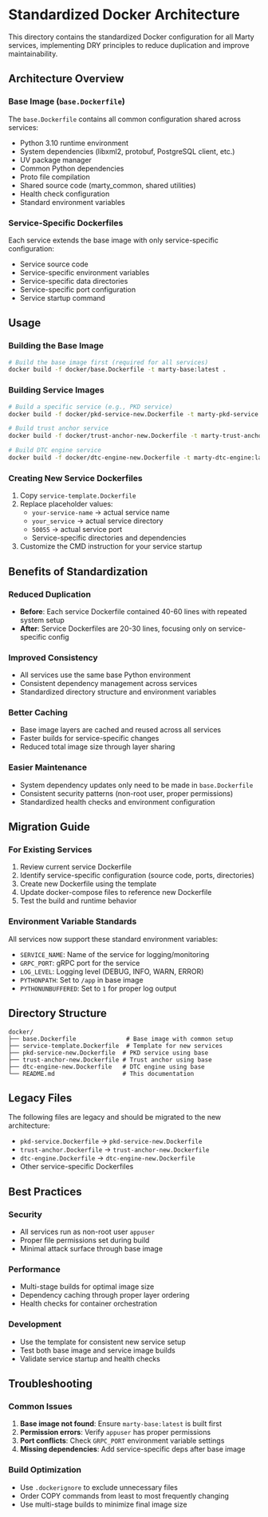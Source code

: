 # Standardized Docker Architecture

This directory contains the standardized Docker configuration for all Marty services, implementing DRY principles to reduce duplication and improve maintainability.

## Architecture Overview

### Base Image (`base.Dockerfile`)

The `base.Dockerfile` contains all common configuration shared across services:

- Python 3.10 runtime environment
- System dependencies (libxml2, protobuf, PostgreSQL client, etc.)
- UV package manager
- Common Python dependencies
- Proto file compilation
- Shared source code (marty_common, shared utilities)
- Health check configuration
- Standard environment variables

### Service-Specific Dockerfiles

Each service extends the base image with only service-specific configuration:

- Service source code
- Service-specific environment variables
- Service-specific data directories
- Service-specific port configuration
- Service startup command

## Usage

### Building the Base Image

```bash
# Build the base image first (required for all services)
docker build -f docker/base.Dockerfile -t marty-base:latest .
```

### Building Service Images

```bash
# Build a specific service (e.g., PKD service)
docker build -f docker/pkd-service-new.Dockerfile -t marty-pkd-service:latest .

# Build trust anchor service
docker build -f docker/trust-anchor-new.Dockerfile -t marty-trust-anchor:latest .

# Build DTC engine service
docker build -f docker/dtc-engine-new.Dockerfile -t marty-dtc-engine:latest .
```

### Creating New Service Dockerfiles

1. Copy `service-template.Dockerfile`
2. Replace placeholder values:
   - `your-service-name` → actual service name
   - `your_service` → actual service directory
   - `50055` → actual service port
   - Service-specific directories and dependencies
3. Customize the CMD instruction for your service startup

## Benefits of Standardization

### Reduced Duplication

- **Before**: Each service Dockerfile contained 40-60 lines with repeated system setup
- **After**: Service Dockerfiles are 20-30 lines, focusing only on service-specific config

### Improved Consistency

- All services use the same base Python environment
- Consistent dependency management across services
- Standardized directory structure and environment variables

### Better Caching

- Base image layers are cached and reused across all services
- Faster builds for service-specific changes
- Reduced total image size through layer sharing

### Easier Maintenance

- System dependency updates only need to be made in `base.Dockerfile`
- Consistent security patterns (non-root user, proper permissions)
- Standardized health checks and environment configuration

## Migration Guide

### For Existing Services

1. Review current service Dockerfile
2. Identify service-specific configuration (source code, ports, directories)
3. Create new Dockerfile using the template
4. Update docker-compose files to reference new Dockerfile
5. Test the build and runtime behavior

### Environment Variable Standards

All services now support these standard environment variables:

- `SERVICE_NAME`: Name of the service for logging/monitoring
- `GRPC_PORT`: gRPC port for the service
- `LOG_LEVEL`: Logging level (DEBUG, INFO, WARN, ERROR)
- `PYTHONPATH`: Set to `/app` in base image
- `PYTHONUNBUFFERED`: Set to `1` for proper log output

## Directory Structure

```
docker/
├── base.Dockerfile              # Base image with common setup
├── service-template.Dockerfile  # Template for new services
├── pkd-service-new.Dockerfile  # PKD service using base
├── trust-anchor-new.Dockerfile # Trust anchor using base
├── dtc-engine-new.Dockerfile   # DTC engine using base
└── README.md                   # This documentation
```

## Legacy Files

The following files are legacy and should be migrated to the new architecture:

- `pkd-service.Dockerfile` → `pkd-service-new.Dockerfile`
- `trust-anchor.Dockerfile` → `trust-anchor-new.Dockerfile`
- `dtc-engine.Dockerfile` → `dtc-engine-new.Dockerfile`
- Other service-specific Dockerfiles

## Best Practices

### Security

- All services run as non-root user `appuser`
- Proper file permissions set during build
- Minimal attack surface through base image

### Performance

- Multi-stage builds for optimal image size
- Dependency caching through proper layer ordering
- Health checks for container orchestration

### Development

- Use the template for consistent new service setup
- Test both base image and service image builds
- Validate service startup and health checks

## Troubleshooting

### Common Issues

1. **Base image not found**: Ensure `marty-base:latest` is built first
2. **Permission errors**: Verify `appuser` has proper permissions
3. **Port conflicts**: Check `GRPC_PORT` environment variable settings
4. **Missing dependencies**: Add service-specific deps after base image

### Build Optimization

- Use `.dockerignore` to exclude unnecessary files
- Order COPY commands from least to most frequently changing
- Use multi-stage builds to minimize final image size
